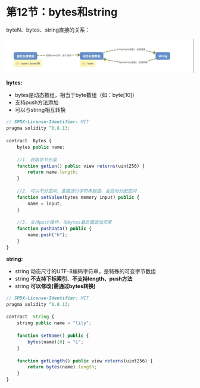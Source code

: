 # 第12节：bytes和string

byteN、bytes、string直接的关系：

![image-20220506194856017](assets/image-20220506194856017.png)

**bytes:**

- bytes是动态数组，相当于byte数组（如：byte[10])
- 支持push方法添加
- 可以与string相互转换

```js
// SPDX-License-Identifier: MIT
pragma solidity ^0.8.13;

contract  Bytes {
    bytes public name;
    
    //1. 获取字节长度
    function getLen() public view returns(uint256) {
        return name.length;
    }

    //2. 可以不分空间，直接进行字符串赋值，会自动分配空间
    function setValue(bytes memory input) public {
        name = input;
    }
    
    //3. 支持push操作，在bytes最后面追加元素
    function pushData() public {
        name.push("h");
    }
}
```

**string:**

- string 动态尺寸的UTF-8编码字符串，是特殊的可变字节数组
- string **不支持下标索引**、**不支持length、push方法**
- string **可以修改(需通过bytes转换)**

```js
// SPDX-License-Identifier: MIT
pragma solidity ^0.8.13;

contract  String {
    string public name = "lily";   
    
    function setName() public {
        bytes(name)[0] = "L";   
    }
    
    function getLength() public view returns(uint256) {
        return bytes(name).length;
    }
}
```





